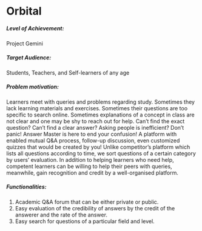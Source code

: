 # Orbital

##### Level of Achievement:
Project Gemini

##### Target Audience:
Students, Teachers, and Self-learners of any age

##### Problem motivation:
Learners meet with queries and problems regarding study. Sometimes they lack learning materials and exercises. Sometimes their questions are too specific to search online. Sometimes explanations of a concept in class are not clear and one may be shy to reach out for help. Can’t find the exact question?  Can’t find a clear answer? Asking people is inefficient? Don’t panic! Answer Master is here to end your confusion! A platform with enabled mutual Q&A process, follow-up discussion, even customized quizzes that would be created by you! Unlike competitor’s platform which lists all questions according to time, we sort questions of a certain category by users’ evaluation. In addition to helping learners who need help, competent learners can be willing to help their peers with queries, meanwhile, gain recognition and credit by a well-organised platform.

##### Functionalities:
1. Academic Q&A forum that can be either private or public.
2. Easy evaluation of the credibility of answers by the credit of the answerer and the rate of the answer.
3. Easy search for questions of a particular field and level.
